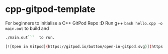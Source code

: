# cpp-gitpod-template
For beginners to initialise a C++ GitPod Repo :D
Run g++  ```bash
hello.cpp -o main.out``` to build and
```bash
./main.out```  to run.

[![Open in Gitpod](https://gitpod.io/button/open-in-gitpod.svg)](https://gitpod.io/#https://github.com/critical58/cpp-gitpod-template)
